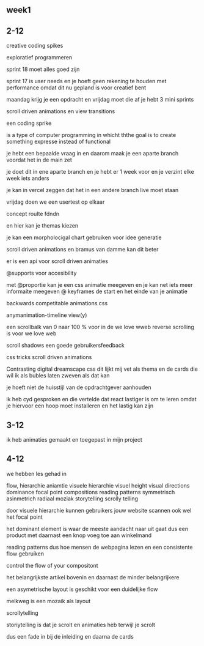 <h2 id="week1">week1</h2>
<section>
<h2>2-12</h2>
<p>
creative coding spikes 


</p>

<p>
exploratief programmeren 

sprint 18 moet alles goed zijn 

sprint 17 is user needs en je hoeft geen rekening te houden met performance omdat dit nu gepland is voor creatief bent 

maandag krijg je een opdracht en vrijdag moet die af 
je hebt 3 mini sprints 

scroll driven animations en view transitions 
</p>

<p>
een coding sprike 

is a type of computer programming in whicht ththe goal is to create something expresse instead of functional 

je hebt een bepaalde vraag in en daarom maak je een aparte branch voordat het in de main zet
</p>

<p>
je doet dit in ene aparte branch en je hebt er 1 week voor
en je verzint elke week iets anders 

je kan in vercel zeggen dat het in een andere branch live moet staan 



vrijdag doen we een usertest op elkaar
</p>

<p>

concept roulte fdndn

en hier kan je themas kiezen 

je kan een morpholocigal chart gebruiken voor idee generatie

</p>

<p>

scroll driven animations en bramus van damme kan dit beter 

er is een api voor scroll driven animaties 

@supports voor accesibility 

met @proportie kan je een css  animatie meegeven en je kan net iets meer informaite meegeven 
@ keyframes de start en het einde van je animatie 

backwards competitable animations css

anymanimation-timeline view(y)

een scrollbalk van 0 naar 100 % voor in de we love wweb
reverse scrolling is voor we love web 

scroll shadows een goede gebruikersfeedback 

css tricks scroll driven animations 


Contrasting digital dreamscape css dit lijkt mij vet als thema en de cards die wil ik als bubles laten zweven als dat kan 

je hoeft niet de huisstijl van de opdrachtgever aanhouden 

</p>

<p>ik heb cyd gesproken en die vertelde dat react lastiger is om te leren omdat je hiervoor een hoop moet installeren en het lastig kan zijn
</p>
</section>



<h2>3-12</h2>
<p>
ik heb animaties gemaakt en toegepast in mijn project
<p>


<h2>4-12</h2>
<p>
we hebben les gehad in

flow,
hierarchie
aniamtie
visuele hierarchie
visuel height
visual directions
dominance
focal point
compositions
reading
patterns
symmetrisch
asinmetrich
radiaal
moziak
storytelling
scrolly telling

</p>

<p>
door visuele hierarchie kunnen gebruikers jouw website scannen ook wel het focal point

het dominant element is waar de meeste aandacht naar uit gaat
dus een product met daarnast een knop voeg toe aan winkelmand 


<p>

<p>reading patterns dus hoe mensen de webpagina lezen en een consistente flow gebruiken</p>

<p>control the flow of your compositont

het belangrijkste artikel bovenin en daarnast de minder belangrijkere 

een asymetrische layout is geschikt voor een duidelijke flow



</p>

<p>melkweg is een mozaik als layout</p>

<p>



<p>
scrollytelling

storiytelling is dat je scrolt en animaties heb terwijl je scrolt 

dus een fade in bij de inleiding en daarna de cards 



<p>